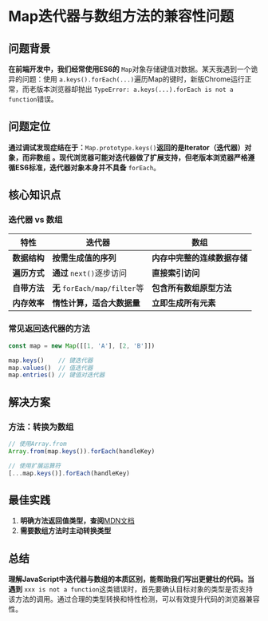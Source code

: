 # Map迭代器与数组方法的兼容性问题

## 问题背景

**在前端开发中，我们经常使用ES6的** `Map`对象存储键值对数据。某天我遇到一个诡异的问题：使用 `a.keys().forEach(...)`遍历Map的键时，新版Chrome运行正常，而老版本浏览器却抛出 `TypeError: a.keys(...).forEach is not a function`错误。

## 问题定位

**通过调试发现症结在于：**`Map.prototype.keys()`**返回的是Iterator（迭代器）对象，而非数组** **。现代浏览器可能对迭代器做了扩展支持，但老版本浏览器严格遵循ES6标准，迭代器对象本身并不具备** `forEach`。

## 核心知识点

### 迭代器 vs 数组

| **特性**     | **迭代器**                      | **数组**                     |
| ------------------ | ------------------------------------- | ---------------------------------- |
| **数据结构** | **按需生成值的序列**            | **内存中完整的连续数据存储** |
| **遍历方式** | **通过** `next()`逐步访问     | **直接索引访问**             |
| **自带方法** | **无** `forEach/map/filter`等 | **包含所有数组原型方法**     |
| **内存效率** | **惰性计算，适合大数据量**      | **立即生成所有元素**         |

### 常见返回迭代器的方法

```javascript
const map = new Map([[1, 'A'], [2, 'B']])

map.keys()    // 键迭代器
map.values()  // 值迭代器 
map.entries() // 键值对迭代器
```

## 解决方案

### 方法：转换为数组

```javascript
// 使用Array.from
Array.from(map.keys()).forEach(handleKey)

// 使用扩展运算符
[...map.keys()].forEach(handleKey)
```

## 最佳实践

1. **明确方法返回值类型，查阅**[MDN文档](https://developer.mozilla.org/zh-CN/docs/Web/JavaScript/Reference/Global_Objects/Map/keys)
2. **需要数组方法时主动转换类型**

## 总结

**理解JavaScript中迭代器与数组的本质区别，能帮助我们写出更健壮的代码。当遇到** `xxx is not a function`这类错误时，首先要确认目标对象的类型是否支持该方法的调用。通过合理的类型转换和特性检测，可以有效提升代码的浏览器兼容性。
